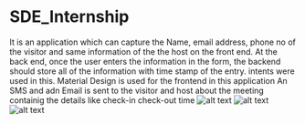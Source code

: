 # SDE_Internship
It is an application which can capture the Name, email address, phone no of the visitor and
same information of the  the host on the front end.
At the back end, once the user enters the information in the form, the backend should store all of
the information with time stamp of the entry.
intents were used in this.
Material Design is used for the frontend in this application
An SMS and adn Email is sent to the visitor and host about the meeting containig the details like check-in
check-out time
![alt text](https://github.com/ShaikAbdulRazzaaq/SDE_Internship/blob/master/Screenshot_1574945130.png)
![alt text](https://github.com/ShaikAbdulRazzaaq/SDE_Internship/blob/master/WhatsApp%20Image%202019-12-01%20at%2002.06.11.jpeg)
![alt text](https://github.com/ShaikAbdulRazzaaq/SDE_Internship/blob/master/Screenshot_1574945392.png)
